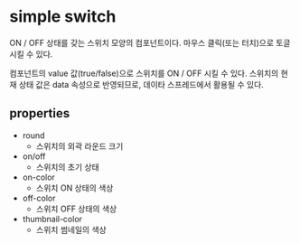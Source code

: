 # simple switch

ON / OFF 상태를 갖는 스위치 모양의 컴포넌트이다.
마우스 클릭(또는 터치)으로 토글시킬 수 있다.

컴포넌트의 value 값(true/false)으로 스위치를 ON / OFF 시킬 수 있다.
스위치의 현재 상태 값은 data 속성으로 반영되므로, 데이타 스프레드에서 활용될 수 있다.

## properties

- round
  - 스위치의 외곽 라운드 크기
- on/off
  - 스위치의 초기 상태
- on-color
  - 스위치 ON 상태의 색상
- off-color
  - 스위치 OFF 상태의 색상
- thumbnail-color
  - 스위치 썸네일의 색상
